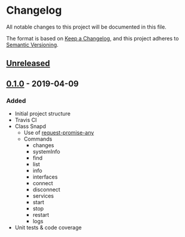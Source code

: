 # Changelog
All notable changes to this project will be documented in this file.

The format is based on [Keep a Changelog](https://keepachangelog.com/en/1.0.0/),
and this project adheres to [Semantic Versioning](https://semver.org/spec/v2.0.0.html).

## [Unreleased](https://github.com/madintec/snapd-control/tree/develop)

## [0.1.0](https://github.com/madintec/snapd-control/releases/tag/v0.0.1) - 2019-04-09
### Added
- Initial project structure
- Travis CI
- Class Snapd
  - Use of [request-promise-any](https://github.com/request/request-promise-any)
  - Commands
    - changes
    - systemInfo
    - find
    - list
    - info
    - interfaces
    - connect
    - disconnect
    - services
    - start
    - stop
    - restart
    - logs
- Unit tests & code coverage
